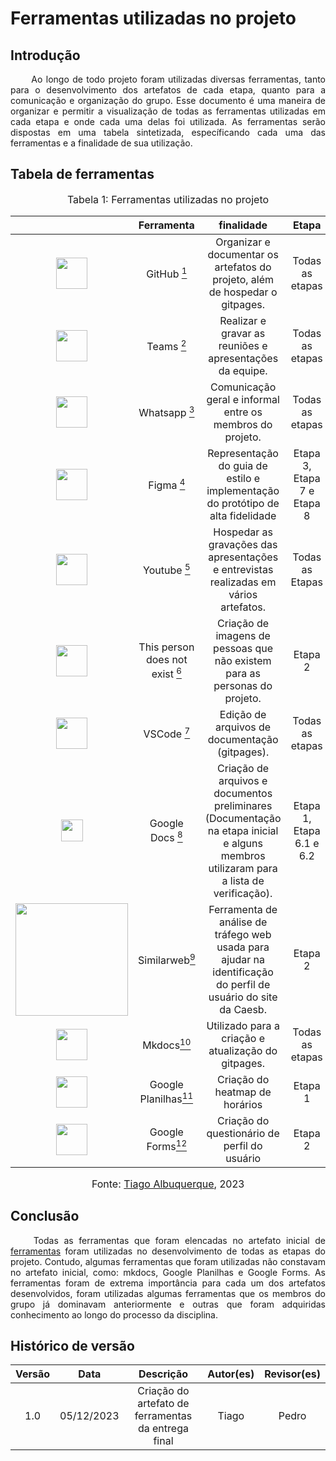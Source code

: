 # Ferramentas utilizadas no projeto

## Introdução

<p align="justify">&emsp;&emsp; Ao longo de todo projeto foram utilizadas diversas ferramentas, tanto para o desenvolvimento dos artefatos de cada etapa, quanto para a comunicação e organização do grupo. Esse documento é uma maneira de organizar e permitir a visualização de todas as ferramentas utilizadas em cada etapa e onde cada uma delas foi utilizada. As ferramentas serão dispostas em uma tabela sintetizada, específicando cada uma das ferramentas e a finalidade de sua utilização. </p>

## Tabela de ferramentas

<font size="3"><p style="text-align: center">Tabela 1: Ferramentas utilizadas no projeto</p></font>

|           | Ferramenta | finalidade |  Etapa|
|:---------:| :---------:| :--------: | :-------:|
| <img src="https://cdn-icons-png.flaticon.com/512/25/25231.png" width=50> | GitHub <a href="#1"><sup>1</sup></a> |Organizar e documentar os artefatos do projeto, além de hospedar o gitpages. | Todas as etapas |
| <img src="https://logodownload.org/wp-content/uploads/2021/08/microsoft-teams-logo-1.png" width=50> |Teams <a href="#2"><sup>2</sup></a>| Realizar e gravar as reuniões e apresentações da equipe.|  Todas as etapas |
| <img src="https://cdn.icon-icons.com/icons2/2592/PNG/512/whatsapp_logo_icon_154480.png" width=50> |Whatsapp <a href="#3"><sup>3</sup></a>| Comunicação geral e informal entre os membros do projeto.  |Todas as etapas|
| <img src="https://logowik.com/content/uploads/images/figma.jpg" width=50> |Figma <a href="#4"><sup>4</sup></a>| Representação do guia de estilo e implementação do protótipo de alta fidelidade  |Etapa 3, Etapa 7 e Etapa 8|
| <img src="https://img.freepik.com/vetores-premium/logo-vermelho-do-youtube-logo-de-midia-social_197792-1803.jpg" width=50> |Youtube <a href="#5"><sup>5</sup></a>| Hospedar as gravações das apresentações e entrevistas realizadas em vários artefatos.  | Todas as Etapas|
| <img src="https://cdnstorage.sendbig.com/unreal/female.webp" width=50> |This person does not exist <a href="#6"><sup>6</sup></a>| Criação de imagens de pessoas que não existem para as personas do projeto.  |  Etapa 2 |
| <img src="https://logowik.com/content/uploads/images/visual-studio-code7642.jpg" width=50> |VSCode <a href="#7"><sup>7</sup></a>| Edição de arquivos de documentação (gitpages). |  Todas as etapas | 
| <img src="https://mailmeteor.com/logos/assets/PNG/Google_Docs_Logo_512px.png" width=35> |Google Docs <a href="#8"><sup>8</sup></a>| Criação de arquivos e documentos preliminares (Documentação na etapa inicial e  alguns membros utilizaram para a lista de verificação).  | Etapa 1, Etapa 6.1 e 6.2 |
| <img src="https://cdn.worldvectorlogo.com/logos/similarweb.svg" width = 180 > | Similarweb<a href="#9"><sup>9</sup></a> | Ferramenta de análise de tráfego web usada para ajudar na identificação do perfil de usuário do site da Caesb. |  Etapa 2 | 
| <img src="https://user-images.githubusercontent.com/16578570/61556938-3c337400-aa63-11e9-9ec1-a3ba5643a1a6.png" width = 50 > | Mkdocs<a href="#10"><sup>10</sup></a> | Utilizado para a criação e atualização do gitpages. |  Todas as etapas | 
| <img src="https://img.freepik.com/vetores-premium/logotipo-do-planilhas-google_578229-309.jpg" width = 50 > | Google Planilhas<a href="#11"><sup>11</sup></a> | Criação do heatmap de horários|  Etapa 1 |
| <img src="https://upload.wikimedia.org/wikipedia/commons/thumb/5/5b/Google_Forms_2020_Logo.svg/745px-Google_Forms_2020_Logo.svg.png" width = 50 > | Google Forms<a href="#12"><sup>12</sup></a> | Criação do questionário de perfil do usuário |  Etapa 2 |


<font size="3"><p style="text-align: center"> Fonte: <a href="https://github.com/Tiago1604" target="_blank">Tiago Albuquerque</a>, 2023</p></font>

## Conclusão

<p align="justify">&emsp;&emsp; Todas as ferramentas que foram elencadas no artefato inicial de <a href="https://interacao-humano-computador.github.io/2023.2-Caesb/planejamento/ferramentas/" target="_blank">ferramentas</a> foram utilizadas no desenvolvimento de todas as etapas do projeto. Contudo, algumas ferramentas que foram utilizadas não constavam no artefato inicial, como: mkdocs, Google Planilhas e Google Forms. As ferramentas foram de extrema importância para cada um dos artefatos desenvolvidos, foram utilizadas algumas ferramentas que os membros do grupo já dominavam anteriormente e outras que foram adquiridas conhecimento ao longo do processo da disciplina.</p>


## Histórico de versão
<center>

| Versão |    Data    |      Descrição       |  Autor(es) | Revisor(es) |
| :----: | :--------: | :------------------: | :-----: | :-----: |
|  1.0   | 05/12/2023 | Criação do artefato de ferramentas da entrega final | Tiago | Pedro |

</center>